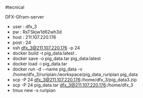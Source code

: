  #tecnical


DFX-Gfram-server
- user : dfx_3
- pw : RsTSkjw1d62wh3d
- host : 211.107.220.176
- post : 24
- ssh dfx_3@211.107.220.176 -p 24
- docker build -t pig_data:latest .
- docker save -o pig_data.tar pig_data:latest
- docker load -i pig_data.tar
- docker run -d --name pig_data -v /home/dfx_3/ruripian:/workspace/pig_data_ruripian pig_data
- scp -P 24 dfx_3@211.107.220.176:/home/dfx_3/pig_data3.zip 
- scp -P 24 pig_data.tar dfx_3@211.107.220.176:/home/dfx_3
-  tmux new -s ruripian